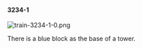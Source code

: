 #### 3234-1
![train-3234-1-0.png](https://github.com/lil-lab/nlvr/raw/master/nlvr/train/images/35/train-3234-1-0.png "train-3234-1-0.png")

There is a blue block as the base of a tower.